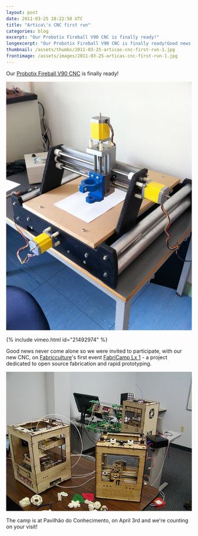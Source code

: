```yaml
---
layout: post
date: 2011-03-25 18:22:50 UTC
title: "Artica\'s CNC first run"
categories: blog
excerpt: "Our Probotix Fireball V90 CNC is finally ready!"
longexcerpt: "Our Probotix Fireball V90 CNC is finally ready!Good news never come alone so we were invited to participate, with our new CNC, on Fabricculture\'s first event FabriCamp Lx 1 - a project dedicated to open source fabrication and rapid prototyping."
thumbnail: /assets/thumbs/2011-03-25-articas-cnc-first-run-1.jpg
frontimage: /assets/images/2011-03-25-articas-cnc-first-run-1.jpg
---
```


Our <a href="http://www.probotix.com/FireBall_v90_cnc_router_kit/">Probotix Fireball V90 CNC</a> is finally ready!

<a href="http://www.artica.cc/blog/wp-content/uploads/2011/03/cnc.jpg">![](/assets/images/2011-03-25-articas-cnc-first-run-1.jpg)</a>

{% include vimeo.html id="21492974" %}

Good news never come alone so we were invited to participate, with our new CNC, on <a href="http://fabriculture.org/">Fabricculture</a>'s first event <a href="http://openmaterials.org/2011/03/21/fabricamp-lx-1/">FabriCamp Lx 1</a> - a project dedicated to open source fabrication and rapid prototyping.

<a href="/assets/images/2011-03-25-articas-cnc-first-run-2.jpg">![](/assets/images/2011-03-25-articas-cnc-first-run-2.jpg)</a>

The camp is at Pavilhão do Conhecimento, on April 3rd and we're counting on your visit!
